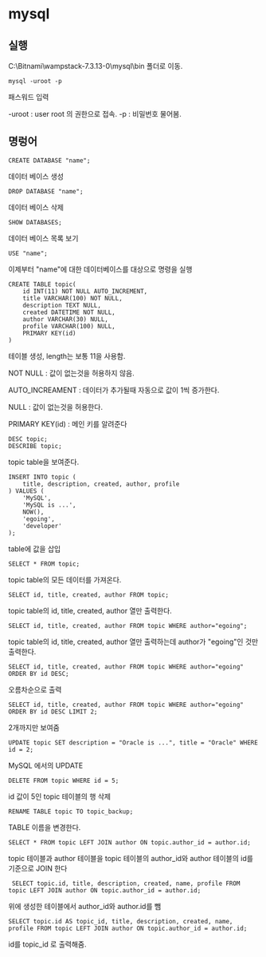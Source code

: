 # mysql

## 실행

C:\Bitnami\wampstack-7.3.13-0\mysql\bin 폴더로 이동.

    mysql -uroot -p

패스워드 입력

-uroot : user root 의 권한으로 접속.
-p : 비밀번호 물어봄.

## 명렁어

    CREATE DATABASE "name";

데이터 베이스 생성

    DROP DATABASE "name";

데이터 베이스 삭제

    SHOW DATABASES;

데이터 베이스 목록 보기

    USE "name";

이제부터 "name"에 대한 데이터베이스를 대상으로 명령을 실행

    CREATE TABLE topic(
        id INT(11) NOT NULL AUTO_INCREMENT,
        title VARCHAR(100) NOT NULL,
        description TEXT NULL,
        created DATETIME NOT NULL,
        author VARCHAR(30) NULL,
        profile VARCHAR(100) NULL,
        PRIMARY KEY(id)
    )

테이블 생성, length는 보통 11을 사용함.

NOT NULL : 값이 없는것을 허용하지 않음.

AUTO_INCREAMENT : 데이터가 추가될때 자동으로 값이 1씩 증가한다.

NULL : 값이 없는것을 허용한다.

PRIMARY KEY(id) : 메인 키를 알려준다

    DESC topic;
    DESCRIBE topic;

topic table을 보여준다.

    INSERT INTO topic (
        title, description, created, author, profile
    ) VALUES (
        'MySQL',
        'MySQL is ...',
        NOW(),
        'egoing',
        'developer'
    );

table에 값을 삽입

    SELECT * FROM topic;

topic table의 모든 데이터를 가져온다.

    SELECT id, title, created, author FROM topic;

topic table의 id, title, created, author 열만 출력한다.

    SELECT id, title, created, author FROM topic WHERE author="egoing";

topic table의 id, title, created, author 열만 출력하는데 author가 "egoing"인 것만 출력한다.

    SELECT id, title, created, author FROM topic WHERE author="egoing" ORDER BY id DESC;

오름차순으로 출력

    SELECT id, title, created, author FROM topic WHERE author="egoing" ORDER BY id DESC LIMIT 2;

2개까지만 보여줌

    UPDATE topic SET description = "Oracle is ...", title = "Oracle" WHERE id = 2;

MySQL 에서의 UPDATE

    DELETE FROM topic WHERE id = 5;

id 값이 5인 topic 테이블의 행 삭제

    RENAME TABLE topic TO topic_backup;

TABLE 이름을 변경한다.

    SELECT * FROM topic LEFT JOIN author ON topic.author_id = author.id;

topic 테이블과 author 테이블을 topic 테이블의 author_id와 author 테이블의 id를 기준으로 JOIN 한다

     SELECT topic.id, title, description, created, name, profile FROM topic LEFT JOIN author ON topic.author_id = author.id;

위에 생성한 테이블에서 author_id와 author.id를 뺌

    SELECT topic.id AS topic_id, title, description, created, name, profile FROM topic LEFT JOIN author ON topic.author_id = author.id;

id를 topic_id 로 출력해줌.
